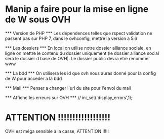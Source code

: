 # Manip a faire pour la mise en ligne de W sous OVH

*** Version de PHP ***
Les dépendences telles que rspect validation ne passent pas sur PHP 7, dans le ovhconfig, mettre la version a 5.6

*** Les dossiers ***
En local on utilise notre dossier alliance sociale, en ligne on mettre le contenu du dossier uniquement (le dossier alliance social sera le dossier d base de OVH). Le dossier public devra etre renommer www

*** La bdd ***
On utilisera les id que ovh nous auras donné pour la config de W pour acceder a la bdd

*** Mail ***
Penser a changer l'url du site pour l'envoi du mail

*** Affiche les erreurs sur OVH ***
// ini_set('display_errors',1);

# ATTENTION !!!!!!!!!!!!!!!!!!
OVH est méga sensible à la casse, ATTENTION !!!!!